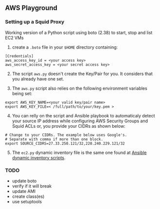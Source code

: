 ## AWS Playground

### Setting up a Squid Proxy

Working version of a Python script using boto (2.38) to start, stop and list EC2 VMs

1. create a `.boto` file in your `$HOME` directory containing:
```
[Credentials]
aws_access_key_id = <your access key>
aws_secret_access_key = <your secret access key>
```

2. The script `aws.py` doesn't create the Key/Pair for you. It considers that you already have one set.

3. The `aws.py` script also relies on the following environment variables being set:
```
export AWS_KEY_NAME=<your valid key/pair name>
export AWS_KEY_FILE=< /full/path/to/your/key.pem >
```

4. You can relly on the script and Ansible playbook to automaticaly detect your source IP address while configuring AWS Security Groups and Squid ACLs or, you provide your CIDRs as shown below:
```
# Change to your CIDRs. The example below uses Google's.
# Separate with comma if more than one block.
export SOURCE_CIDRS=27.33.250.121/32,220.240.229.121/32
```

5. The `ec2.py` dynamic inventory file is the same one found at [Ansible dynamic inventory scripts](https://github.com/ansible/ansible/tree/devel/contrib/inventory).


### TODO
- update boto
- verify if it will break
- update AMI
- create class(es)
- use setuptools